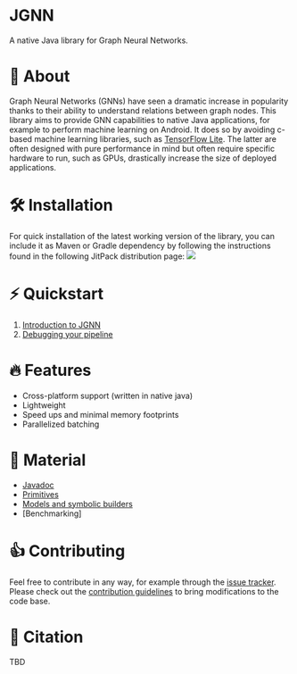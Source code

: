# JGNN
A native Java library for Graph Neural Networks.

# :brain: About
Graph Neural Networks (GNNs) have seen a dramatic increase in popularity
thanks to their ability to understand relations between graph nodes.
This library aims to provide GNN capabilities to native Java applications, 
for example to perform machine learning on Android. It does so by avoiding
c-based machine learning libraries, such as [TensorFlow Lite](https://www.tensorflow.org/lite).
The latter are often designed with pure performance in mind but often require
specific hardware to run, such as GPUs, drastically increase the size of
deployed applications.


# :hammer_and_wrench: Installation
For quick installation of the latest working version of the library, you can include it as Maven or Gradle dependency by following the instructions found in the following JitPack distribution page:
[![](https://jitpack.io/v/maniospas/jgnn.svg)](https://jitpack.io/#maniospas/jgnn)

# :zap: Quickstart
1. [Introduction to JGNN](tutorials/Introduction.md)
2. [Debugging your pipeline](tutorials/Debugging.md)

# :fire: Features
* Cross-platform support (written in native java)
* Lightweight
* Speed ups and minimal memory footprints
* Parallelized batching

# :link: Material
* [Javadoc](https://maniospas.github.io/JGNN/)
* [Primitives](tutorials/Primitives.md)
* [Models and symbolic builders](tutorials/Models.md)
* [Benchmarking]

# :thumbsup: Contributing
Feel free to contribute in any way, for example through the [issue tracker](https://github.com/MKLab-ITI/JGNN/issues).
Please check out the [contribution guidelines](CONTRIBUTING.md) 
to bring modifications to the code base.
 
# :notebook: Citation
TBD
